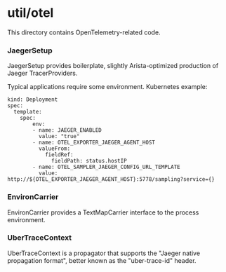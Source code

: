 # util/otel

This directory contains OpenTelemetry-related code.

### JaegerSetup

JaegerSetup provides boilerplate, slightly Arista-optimized production of Jaeger TracerProviders.

Typical applications require some environment. Kubernetes example:

```
kind: Deployment
spec:
  template:
    spec:
        env:
        - name: JAEGER_ENABLED
          value: "true"
        - name: OTEL_EXPORTER_JAEGER_AGENT_HOST
          valueFrom:
            fieldRef:
              fieldPath: status.hostIP
        - name: OTEL_SAMPLER_JAEGER_CONFIG_URL_TEMPLATE
          value: http://${OTEL_EXPORTER_JAEGER_AGENT_HOST}:5778/sampling?service={}
```

### EnvironCarrier

EnvironCarrier provides a TextMapCarrier interface to the process environment.

### UberTraceContext

UberTraceContext is a propagator that supports the "Jaeger native propagation format", better known as the "uber-trace-id" header.
